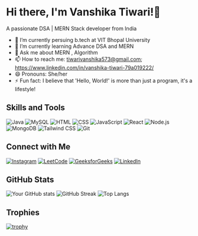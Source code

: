 # Hi there, I'm Vanshika Tiwari!👋 
A passionate DSA | MERN Stack developer from India

- 🔭 I’m currently persuing b.tech at VIT Bhopal University
- 🌱 I’m currently learning Advance DSA and MERN
- 💬 Ask me about MERN , Algorithm
- 📫 How to reach me: tiwarivanshika573@gmail.com; https://www.linkedin.com/in/vanshika-tiwari-79a019222/
- 😄 Pronouns: She/her
- ⚡ Fun fact: I believe that 'Hello, World!' is more than just a program, it's a lifestyle!

## Skills and Tools
![Java](https://img.shields.io/badge/Java-red?logo=java&logoColor=white)
![MySQL](https://img.shields.io/badge/MySQL-4479A1?logo=mysql&logoColor=white)
![HTML](https://img.shields.io/badge/HTML-orange?logo=html5&logoColor=white)
![CSS](https://img.shields.io/badge/CSS-blue?logo=css3&logoColor=white)
![JavaScript](https://img.shields.io/badge/JavaScript-yellow?logo=javascript&logoColor=white)
![React](https://img.shields.io/badge/React-blue?logo=react&logoColor=white)
![Node.js](https://img.shields.io/badge/Node.js-green?logo=node.js&logoColor=white)
![MongoDB](https://img.shields.io/badge/MongoDB-green?logo=mongodb&logoColor=white)
![Tailwind CSS](https://img.shields.io/badge/Tailwind_CSS-38B2AC?logo=tailwind-css&logoColor=white)
![Git](https://img.shields.io/badge/Git-F05032?logo=git&logoColor=white)

## Connect with Me

[![Instagram](https://img.shields.io/badge/Instagram-E4405F?style=for-the-badge&logo=instagram&logoColor=white)](https://www.instagram.com/vanshikaa.xz_)
[![LeetCode](https://img.shields.io/badge/LeetCode-FFA116?style=for-the-badge&logo=leetcode&logoColor=white)](https://leetcode.com/vanshikacodeshere)
[![GeeksforGeeks](https://img.shields.io/badge/GeeksforGeeks-0F9D58?style=for-the-badge&logo=geeksforgeeks&logoColor=white)](https://auth.geeksforgeeks.org/user/Vanshikacodeshere/profile)
[![LinkedIn](https://img.shields.io/badge/LinkedIn-0077B5?style=for-the-badge&logo=linkedin&logoColor=white)](https://www.linkedin.com/in/vanshika-tiwari-79a019222/)

## GitHub Stats
![Your GitHub stats](https://github-readme-stats.vercel.app/api?username=vanshikatiwary&show_icons=true&theme=radical) 
![GitHub Streak](https://github-readme-streak-stats.herokuapp.com/?user=vanshikatiwary&theme=dark)
![Top Langs](https://github-readme-stats.vercel.app/api/top-langs/?username=Vanshikatiwary&theme=dark&layout=compact)


## Trophies
[![trophy](https://github-profile-trophy.vercel.app/?username=vanshikatiwary)](https://github.com/ryo-ma/github-profile-trophy)



